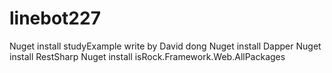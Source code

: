 # linebot227
Nuget install studyExample write by David dong
Nuget install Dapper
Nuget install RestSharp
Nuget install isRock.Framework.Web.AllPackages
